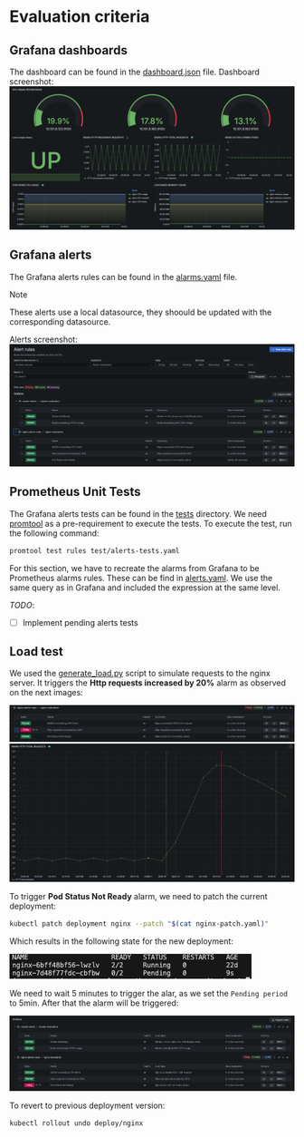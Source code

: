 # Evaluation criteria

## Grafana dashboards

The dashboard can be found in the [dashboard.json](./grafana/dashboard.json) file. Dashboard screenshot: ![dashboard-example](./assets/image.png)

## Grafana alerts

The Grafana alerts rules can be found in the [alarms.yaml](./grafana/alarms.yaml) file.
> [!NOTE]  
> These alerts use a local datasource, they shoould be updated with the corresponding datasource.

Alerts screenshot: ![alerts-example](./assets/image-2.png)

## Prometheus Unit Tests

The Grafana alerts tests can be found in the [tests](./test) directory.
We need [promtool](https://prometheus.io/docs/prometheus/latest/command-line/promtool/) as a pre-requirement to execute the tests.
To execute the test, run the following command:

```bash
promtool test rules test/alerts-tests.yaml
```

For this section, we have to recreate the alarms from Grafana to be Prometheus alarms rules. These can be find in [alerts.yaml](./test/alerts.yaml). We use the same query as in Grafana and included the expression at the same level.

*TODO*:

- [ ] Implement pending alerts tests

## Load test

We used the [generate_load.py](./generate_load.py) script to simulate requests to the nginx server. It triggers the __Http requests increased by 20%__ alarm as observed on the next images:

![http-request-exceeded-alarms](./assets/image-3.png)
![http-request-exceeded-graph](./assets/image-4.png)

To trigger __Pod Status Not Ready__ alarm, we need to patch the current deployment:

```bash
kubectl patch deployment nginx --patch "$(cat nginx-patch.yaml)" 
```

Which results in the following state for the new deployment:

![http-request-exceeded-alarms](./assets/image-5.png)

We need to wait 5 minutes to trigger the alar, as we set the `Pending period` to 5min. After that the alarm will be triggered:

![http-request-exceeded-alarms](./assets/image-6.png)

To revert to previous deployment version:

```bash
kubectl rollout undo deploy/nginx
```
